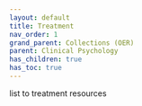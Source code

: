 ```yaml
---
layout: default
title: Treatment
nav_order: 1
grand_parent: Collections (OER)
parent: Clinical Psychology
has_children: true
has_toc: true
---
```


list to treatment resources
